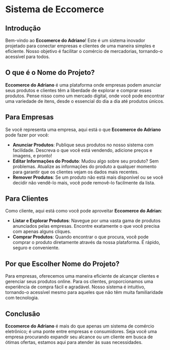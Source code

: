 # Sistema de Eccomerce

## Introdução

Bem-vindo ao **Eccomerce do Adriano**! Este é um sistema inovador projetado para conectar empresas e clientes de uma maneira simples e eficiente. Nosso objetivo é facilitar o comércio de mercadorias, tornando-o acessível para todos.

## O que é o Nome do Projeto?

**Eccomerce do Adriano** é uma plataforma onde empresas podem anunciar seus produtos e clientes têm a liberdade de explorar e comprar esses produtos. Pense nisso como um mercado digital, onde você pode encontrar uma variedade de itens, desde o essencial do dia a dia até produtos únicos.

## Para Empresas

Se você representa uma empresa, aqui está o que **Eccomerce do Adriano** pode fazer por você:

- **Anunciar Produtos**: Publique seus produtos no nosso sistema com facilidade. Descreva o que você está vendendo, adicione preços e imagens, e pronto!
- **Editar Informações do Produto**: Mudou algo sobre seu produto? Sem problemas. Atualize as informações do produto a qualquer momento para garantir que os clientes vejam os dados mais recentes.
- **Remover Produtos**: Se um produto não está mais disponível ou se você decidir não vendê-lo mais, você pode removê-lo facilmente da lista.

## Para Clientes

Como cliente, aqui está como você pode aproveitar **Eccomerce do Adrian**:

- **Listar e Explorar Produtos**: Navegue por uma vasta gama de produtos anunciados pelas empresas. Encontre exatamente o que você precisa com apenas alguns cliques.
- **Comprar Produtos**: Quando encontrar o que procura, você pode comprar o produto diretamente através da nossa plataforma. É rápido, seguro e conveniente.

## Por que Escolher Nome do Projeto?

Para empresas, oferecemos uma maneira eficiente de alcançar clientes e gerenciar seus produtos online. Para os clientes, proporcionamos uma experiência de compra fácil e agradável. Nosso sistema é intuitivo, tornando-o acessível mesmo para aqueles que não têm muita familiaridade com tecnologia.

## Conclusão

**Eccomerce do Adriano** é mais do que apenas um sistema de comércio eletrônico; é uma ponte entre empresas e consumidores. Seja você uma empresa procurando expandir seu alcance ou um cliente em busca de ótimas ofertas, estamos aqui para atender às suas necessidades.
